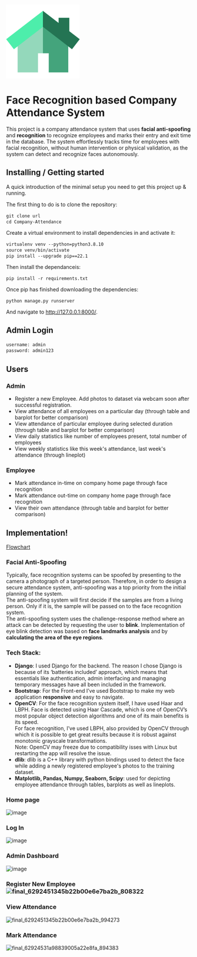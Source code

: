<img src="/recognition_system/static/images/home.png" alt="drawing" width="200"/>


# Face Recognition based Company Attendance System
<!-- > Additional information or tagline
 -->
This project is a company attendance system that uses <b>facial anti-spoofing</b> and <b>recognition</b> to recognize employees and marks their entry and exit time in the database. The system effortlessly tracks time for employees with facial recognition, without human intervention or physical validation, as the system can detect and recognize faces autonomously.

## Installing / Getting started

A quick introduction of the minimal setup you need to get this project up & running.

The first thing to do is to clone the repository:
```shell
git clone url
cd Company-Attendance 
```
Create a virtual environment to install dependencies in and activate it:
```shell
virtualenv venv --python=python3.8.10 
source venv/bin/activate 
pip install --upgrade pip==22.1 
```
Then install the dependanceis:
```shell
pip install -r requirements.txt 
```
Once pip has finished downloading the dependencies:
```shell
python manage.py runserver
```
And navigate to http://127.0.0.1:8000/.

## Admin Login
```bash
username: admin
password: admin123
```


## Users

### Admin
* Register a new Employee. Add photos to dataset via webcam soon after successful registration.
* View attendance of all employees on a particular day (through table and barplot for better comparison)
* View attendance of particular employee during selected duration (through table and barplot for better comparison)
* View daily statistics like number of employees present, total number of employees
* View weekly statistics like this week's attendance, last week's attendance (through lineplot)

### Employee
* Mark attendance in-time on company home page through face recognition
* Mark attendance out-time on company home page through face recognition
* View their own attendance (through table and barplot for better comparison)


## Implementation!
[Flowchart](https://user-images.githubusercontent.com/75719373/170851759-29924808-e721-40f8-a3f2-816b1c2ebb71.png) 

### Facial Anti-Spoofing
Typically, face recognition systems can be spoofed by presenting to the camera a photograph of a targeted person. Therefore, in order to design a secure attendance system, anti-spoofing was a top priority from the initial planning of the system.  
The anti-spoofing system will first decide if the samples are from a living person. Only if it is, the sample will be passed on to the face recognition system.  
The anti-spoofing system uses the challenge-response method where an attack can be detected by requesting the user to <b>blink</b>. Implementation of eye blink detection was based on <b>face landmarks analysis</b> and by <b>calculating the area of the eye regions</b>.

### Tech Stack:
* <b>Django</b>: I used Django for the backend. The reason I chose Django is because of its ‘batteries included’ approach, which means that essentials like authentication, admin interfacing and managing temporary messages have all been included in the framework.
* <b>Bootstrap</b>: For the Front-end I’ve used Bootstrap to make my web application <b>responsive</b> and easy to navigate. 
* <b>OpenCV</b>: For the face recognition system itself, I have used Haar and LBPH. Face is detected using Haar Cascade, which is one of OpenCV’s most popular object detection algorithms and one of its main benefits is its speed.  
For face recognition, I’ve used LBPH, also provided by OpenCV through which it is possible to get great results because it is robust against monotonic grayscale transformations.  
Note: OpenCV may freeze due to compatibility isses with Linux but restarting the app will resolve the issue. 
* <b>dlib</b>: dlib is a C++ library with python bindings used to detect the face while adding a newly registered employee's photos to the training dataset. 
* <b>Matplotlib, Pandas, Numpy, Seaborn, Scipy</b>:  used for depicting employee attendance through tables, barplots as well as lineplots.

### Home page
![image](https://user-images.githubusercontent.com/75719373/170852010-60950903-b0d1-4827-8e1d-2f004b66abbc.png)
### Log In
![image](https://user-images.githubusercontent.com/75719373/170852026-e8aa903a-9d44-48ed-8ebb-d01cbe501e69.png)
### Admin Dashboard
![image](https://user-images.githubusercontent.com/75719373/170852043-a32574fd-1c2e-4731-8fbb-1220473caab4.png)
### Register New Employee![final_6292451345b22b00e6e7ba2b_808322](https://user-images.githubusercontent.com/75719373/170852302-77732d30-ee09-42ca-82ae-de41bf7b989a.gif)
### View Attendance
![final_6292451345b22b00e6e7ba2b_994273](https://user-images.githubusercontent.com/75719373/170853290-9d03cbed-d324-4176-a703-0d3e07853767.gif)
### Mark Attendance
![final_62924531a98839005a22e8fa_894383](https://user-images.githubusercontent.com/75719373/170853298-954f892e-ba00-4253-82a0-6447613cbacd.gif)
